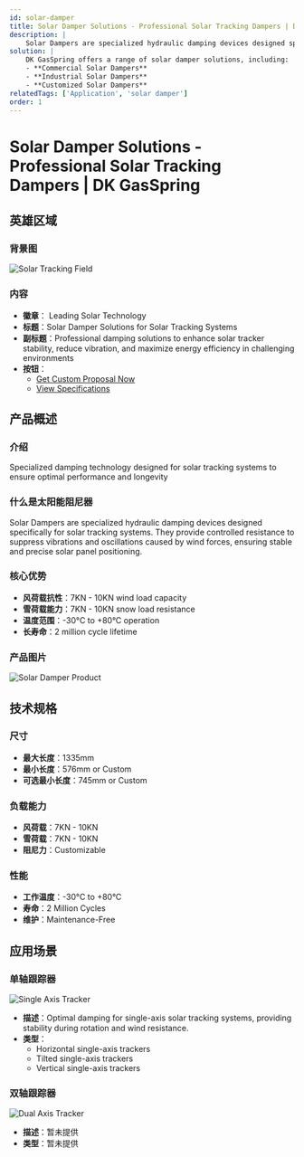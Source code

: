 ```yaml
---
id: solar-damper
title: Solar Damper Solutions - Professional Solar Tracking Dampers | DK GasSpring
description: |
    Solar Dampers are specialized hydraulic damping devices designed specifically for solar tracking systems. They provide controlled resistance to suppress vibrations and oscillations caused by wind forces, ensuring stable and precise solar panel positioning.
solution: |
    DK GasSpring offers a range of solar damper solutions, including:
    - **Commercial Solar Dampers**
    - **Industrial Solar Dampers**
    - **Customized Solar Dampers**
relatedTags: ['Application', 'solar damper']
order: 1
---
```



# Solar Damper Solutions - Professional Solar Tracking Dampers | DK GasSpring

## 英雄区域
### 背景图
![Solar Tracking Field](/images/application/solar-damper/solar_tracker_field.jpg)

### 内容
- **徽章**：<i class="fas fa-sun"></i> Leading Solar Technology
- **标题**：Solar Damper Solutions for Solar Tracking Systems
- **副标题**：Professional damping solutions to enhance solar tracker stability, reduce vibration, and maximize energy efficiency in challenging environments
- **按钮**：
  - [Get Custom Proposal Now](#contact)
  - [View Specifications](#specifications)

## 产品概述
### 介绍
Specialized damping technology designed for solar tracking systems to ensure optimal performance and longevity

### 什么是太阳能阻尼器
Solar Dampers are specialized hydraulic damping devices designed specifically for solar tracking systems. They provide controlled resistance to suppress vibrations and oscillations caused by wind forces, ensuring stable and precise solar panel positioning.

### 核心优势
- **风荷载抗性**：7KN - 10KN wind load capacity
- **雪荷载能力**：7KN - 10KN snow load resistance
- **温度范围**：-30°C to +80°C operation
- **长寿命**：2 million cycle lifetime

### 产品图片
![Solar Damper Product](/images/application/solar-damper/solar_damper_product.jpg)

## 技术规格
### 尺寸
- **最大长度**：1335mm
- **最小长度**：576mm or Custom
- **可选最小长度**：745mm or Custom

### 负载能力
- **风荷载**：7KN - 10KN
- **雪荷载**：7KN - 10KN
- **阻尼力**：Customizable

### 性能
- **工作温度**：-30°C to +80°C
- **寿命**：2 Million Cycles
- **维护**：Maintenance-Free

## 应用场景
### 单轴跟踪器
![Single Axis Tracker](/images/application/solar-damper/solar_tracking_system.png)
- **描述**：Optimal damping for single-axis solar tracking systems, providing stability during rotation and wind resistance.
- **类型**：
  - Horizontal single-axis trackers
  - Tilted single-axis trackers
  - Vertical single-axis trackers

### 双轴跟踪器
![Dual Axis Tracker](/images/application/solar-damper/solar_damper_application.webp)
- **描述**：暂未提供
- **类型**：暂未提供